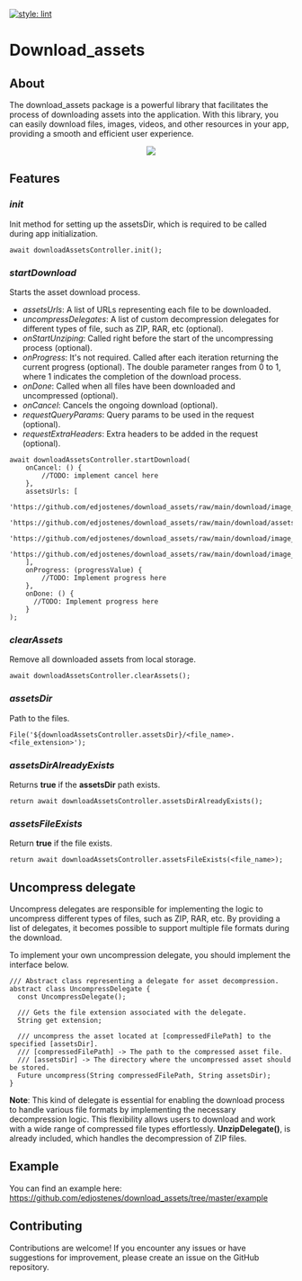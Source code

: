 [![style: lint](https://img.shields.io/badge/style-lint-4BC0F5.svg)](https://pub.dev/packages/lint)

# Download_assets

## About

The download_assets package is a powerful library that facilitates the process of downloading assets
into the application. With this library, you can easily download files, images, videos, and other
resources in your app, providing a smooth and efficient user experience.

<p align="center">
  <img src="https://media.giphy.com/media/SYDVx5BJFGrnSaPBtQ/giphy.gif">
</p>

## Features

### *init*

Init method for setting up the assetsDir, which is required to be called during app
initialization.

```
await downloadAssetsController.init();
```

### *startDownload*

Starts the asset download process.

* *assetsUrls*: A list of URLs representing each file to be downloaded.
* *uncompressDelegates*: A list of custom decompression delegates for different types of file, such
  as ZIP, RAR, etc (optional).
* *onStartUnziping*: Called right before the start of the uncompressing process (optional).
* *onProgress*: It's not required. Called after each iteration returning the current progress (optional). The double parameter ranges from 0 to 1, where 1 indicates the completion of the download process.
* *onDone*: Called when all files have been downloaded and uncompressed (optional).
* *onCancel*: Cancels the ongoing download (optional).
* *requestQueryParams*: Query params to be used in the request (optional).
* *requestExtraHeaders*: Extra headers to be added in the request (optional).

```
await downloadAssetsController.startDownload(
    onCancel: () {
        //TODO: implement cancel here
    },
    assetsUrls: [
      'https://github.com/edjostenes/download_assets/raw/main/download/image_1.png',
      'https://github.com/edjostenes/download_assets/raw/main/download/assets.zip',
      'https://github.com/edjostenes/download_assets/raw/main/download/image_2.png',
      'https://github.com/edjostenes/download_assets/raw/main/download/image_3.png',
    ],
    onProgress: (progressValue) {
        //TODO: Implement progress here
    },
    onDone: () {
      //TODO: Implement progress here
    }
);
```

### *clearAssets*

Remove all downloaded assets from local storage.

```
await downloadAssetsController.clearAssets();
```

### *assetsDir*

Path to the files.

```
File('${downloadAssetsController.assetsDir}/<file_name>.<file_extension>');
```

### *assetsDirAlreadyExists*

Returns **true** if the **assetsDir** path exists.

```
return await downloadAssetsController.assetsDirAlreadyExists();
```

### *assetsFileExists*

Return **true** if the file exists.

```
return await downloadAssetsController.assetsFileExists(<file_name>);
```

## Uncompress delegate

Uncompress delegates are responsible for implementing the logic to uncompress different types of
files, such as ZIP, RAR, etc. By providing a list of delegates, it becomes possible to support
multiple file formats during the download.

To implement your own uncompression delegate, you should implement the interface below.

```
/// Abstract class representing a delegate for asset decompression.
abstract class UncompressDelegate {
  const UncompressDelegate();

  /// Gets the file extension associated with the delegate.
  String get extension;

  /// uncompress the asset located at [compressedFilePath] to the specified [assetsDir].
  /// [compressedFilePath] -> The path to the compressed asset file.
  /// [assetsDir] -> The directory where the uncompressed asset should be stored.
  Future uncompress(String compressedFilePath, String assetsDir);
}
```

**Note**: This kind of delegate is essential for enabling the download process to handle various
file formats by implementing the necessary decompression logic. This flexibility allows users to
download and work with a wide range of compressed file types effortlessly. **UnzipDelegate()**, is
already included, which handles the decompression of ZIP files.

## Example

You can find an example here: https://github.com/edjostenes/download_assets/tree/master/example

## Contributing

Contributions are welcome! If you encounter any issues or have suggestions for improvement,
please create an issue on the GitHub repository.
